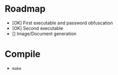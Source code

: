 # Roadmap 
- [OK] First executable and password obfuscation
- [OK] Second executable 
- [] Image/Document generation

# Compile
- `make`
